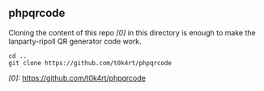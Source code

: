  
phpqrcode
----------

Cloning the content of this repo *[0]* in this directory is enough to make the lanparty-ripoll QR generator code work.

```
cd ..
git clone https://github.com/t0k4rt/phpqrcode
```

*[0]:* https://github.com/t0k4rt/phpqrcode
